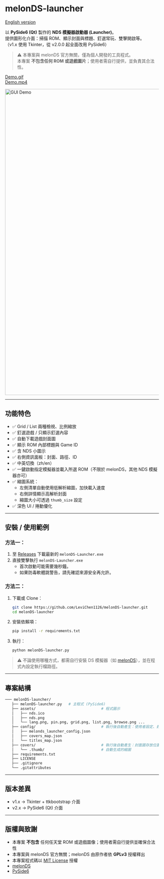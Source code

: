 # melonDS-launcher

[English version](./README.md)

以 **PySide6 (Qt)** 製作的 **NDS 模擬器啟動器 (Launcher)**。  
提供圖形化介面：掃描 ROM、顯示封面與標題、釘選常玩、雙擊開啟等。  
（v1.x 使用 Tkinter，從 v2.0.0 起全面改用 PySide6）

> ⚠️ 本專案與 melonDS 官方無關，僅為個人開發的工具程式。  
> 本專案 **不包含任何 ROM 或遊戲圖片**；使用者需自行提供，並負責其合法性。

[Demo.gif](./images/demo.gif)  
[Demo.mp4](./images/Demo.mp4)  

<a href="images/demo.gif">
    <img src="images/demo.gif" width="1000" alt="GUI Demo">
</a>  

---

## 功能特色
- ✅ Grid / List 兩種檢視、比例縮放
- ✅ 釘選遊戲 / 只顯示釘選內容
- ✅ 自動下載遊戲封面圖
- ✅ 顯示 ROM 內部標題與 Game ID
- ✅ 含 NDS 小圖示
- ✅ 右側資訊面板：封面、路徑、ID
- ✅ 中英切換（zh/en）
- ✅ 一鍵啟動指定模擬器並載入所選 ROM（不限於 melonDS，其他 NDS 模擬器亦可）
- ✅ 縮圖系統：  
  - 左側清單自動使用低解析縮圖，加快載入速度  
  - 右側詳情顯示高解析封面  
  - 縮圖大小可透過 `thumb_size` 設定  
- ✅ 深色 UI / 捲動優化

---

## 安裝 / 使用範例

### 方法一：
1. 至 [Releases](https://github.com/LeviChen1126/melonDS-launcher/releases) 下載最新的 `melonDS-Launcher.exe`  
2. 直接雙擊執行 `melonDS-Launcher.exe`  
   - 首次啟動可能需要幾秒鐘。  
   - 如果防毒軟體跳警告，請先確認來源安全再允許。  

### 方法二：
1. 下載或 Clone：
   ```bash
   git clone https://github.com/LeviChen1126/melonDS-launcher.git
   cd melonDS-launcher
   ```

2. 安裝依賴項：
   ```bash
   pip install -r requirements.txt
   ```

3. 執行：
   ```bash
   python melonDS-launcher.py
   ```

> ⚠️ 不論使用哪種方式，都需自行安裝 DS 模擬器（如 [melonDS](https://melonds.kuribo64.net/)），並在程式內設定執行檔路徑。

---

## 專案結構
```bash
─── melonDS-launcher/
   ├── melonDS-launcher.py   # 主程式 (PySide6)
   ├── assets/                              # 程式圖示
   │   ├── nds.ico
   │   ├── nds.png
   │   └── lang.png, pin.png, grid.png, list.png, browse.png ...
   ├── config/                              # 執行後自動產生：使用者設定、封面/標題映射
   │   ├── melonds_launcher_config.json
   │   ├── covers_map.json
   │   └── titles_map.json
   ├── covers/                              # 執行後自動產生：封面圖存放位置
   │   └── .thumb/                          # 自動生成的縮圖
   ├── requirements.txt
   ├── LICENSE
   ├── .gitignore
   └── .gitattributes
```

---

## 版本差異
- v1.x → Tkinter + ttkbootstrap 介面  
- v2.x → PySide6 (Qt) 介面  

---

## 版權與致謝
- 本專案 **不包含** 任何任天堂 ROM 或遊戲圖像；使用者需自行提供並確保合法性  
- 本專案與 melonDS 官方無關；melonDS 由原作者依 **GPLv3** 授權釋出  
- 本專案程式碼以 [MIT License](./LICENSE) 授權  
- [melonDS](https://github.com/melonDS-emu/melonDS)  
- [PySide6](https://doc.qt.io/qtforpython/)  
